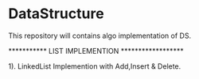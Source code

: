 # DataStructure
This repository will contains algo implementation of DS.

*********** LIST IMPLEMENTION ******************

1). LinkedList Implemention with Add,Insert & Delete.
